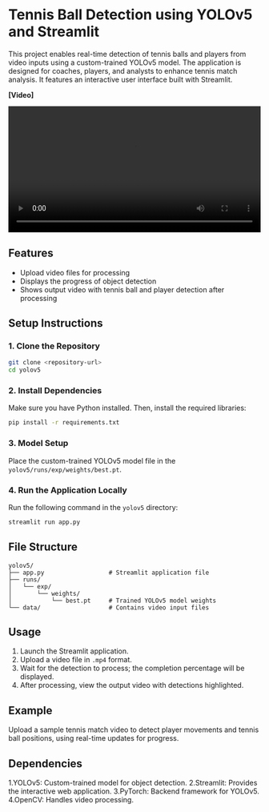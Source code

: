 # Tennis Ball Detection using YOLOv5 and Streamlit

This project enables real-time detection of tennis balls and players from video inputs using a custom-trained YOLOv5 model. The application is designed for coaches, players, and analysts to enhance tennis match analysis. It features an interactive user interface built with Streamlit.

**[Video]**

<video width="100%" controls>
  <source src="https://github.com/Amruth-varsh/Infosys-spring-board-5.0/raw/main/Processed%20Video.mp4" type="video/mp4">
  Your browser does not support the video tag.
</video>



## Features

- Upload video files for processing
- Displays the progress of object detection
- Shows output video with tennis ball and player detection after processing

## Setup Instructions

### 1. Clone the Repository

```bash
git clone <repository-url>
cd yolov5
```

### 2. Install Dependencies

Make sure you have Python installed. Then, install the required libraries:

```bash
pip install -r requirements.txt
```

### 3. Model Setup

Place the custom-trained YOLOv5 model file in the `yolov5/runs/exp/weights/best.pt`.

### 4. Run the Application Locally

Run the following command in the `yolov5` directory:

```bash
streamlit run app.py
```

## File Structure

```
yolov5/
├── app.py                  # Streamlit application file
├── runs/
│   └── exp/
│       └── weights/
│           └── best.pt     # Trained YOLOv5 model weights
└── data/                   # Contains video input files
```

## Usage

1. Launch the Streamlit application.
2. Upload a video file in `.mp4` format.
3. Wait for the detection to process; the completion percentage will be displayed.
4. After processing, view the output video with detections highlighted.

## Example

Upload a sample tennis match video to detect player movements and tennis ball positions, using real-time updates for progress.

## Dependencies

1.YOLOv5: Custom-trained model for object detection.
2.Streamlit: Provides the interactive web application.
3.PyTorch: Backend framework for YOLOv5.
4.OpenCV: Handles video processing.
